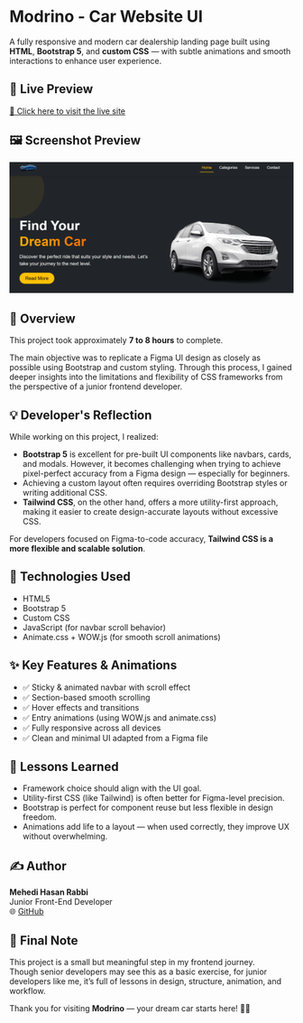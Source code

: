 # Modrino - Car Website UI

A fully responsive and modern car dealership landing page built using **HTML**, **Bootstrap 5**, and **custom CSS** — with subtle animations and smooth interactions to enhance user experience.



## 🔗 Live Preview

[🔗 Click here to visit the live site](https://your-live-site-link.com)

## 🖼️ Screenshot Preview

![Modrino Website Preview](images/Modrino.png)



## 📌 Overview

This project took approximately **7 to 8 hours** to complete.

The main objective was to replicate a Figma UI design as closely as possible using Bootstrap and custom styling. Through this process, I gained deeper insights into the limitations and flexibility of CSS frameworks from the perspective of a junior frontend developer.



## 💡 Developer's Reflection

While working on this project, I realized:

- **Bootstrap 5** is excellent for pre-built UI components like navbars, cards, and modals. However, it becomes challenging when trying to achieve pixel-perfect accuracy from a Figma design — especially for beginners.
- Achieving a custom layout often requires overriding Bootstrap styles or writing additional CSS.
- **Tailwind CSS**, on the other hand, offers a more utility-first approach, making it easier to create design-accurate layouts without excessive CSS.

For developers focused on Figma-to-code accuracy, **Tailwind CSS is a more flexible and scalable solution**.



## 🔧 Technologies Used

- HTML5  
- Bootstrap 5  
- Custom CSS  
- JavaScript (for navbar scroll behavior)  
- Animate.css + WOW.js (for smooth scroll animations)



## ✨ Key Features & Animations

- ✅ Sticky & animated navbar with scroll effect  
- ✅ Section-based smooth scrolling  
- ✅ Hover effects and transitions  
- ✅ Entry animations (using WOW.js and animate.css)  
- ✅ Fully responsive across all devices  
- ✅ Clean and minimal UI adapted from a Figma file



## 🧠 Lessons Learned

- Framework choice should align with the UI goal.
- Utility-first CSS (like Tailwind) is often better for Figma-level precision.
- Bootstrap is perfect for component reuse but less flexible in design freedom.
- Animations add life to a layout — when used correctly, they improve UX without overwhelming.



## ✍️ Author

**Mehedi Hasan Rabbi**  
Junior Front-End Developer  
🌐 [GitHub](https://github.com/mehedihasanrabbivip) 

## 📌 Final Note

This project is a small but meaningful step in my frontend journey.  
Though senior developers may see this as a basic exercise, for junior developers like me, it’s full of lessons in design, structure, animation, and workflow.

Thank you for visiting **Modrino** — your dream car starts here! 🚗✨
